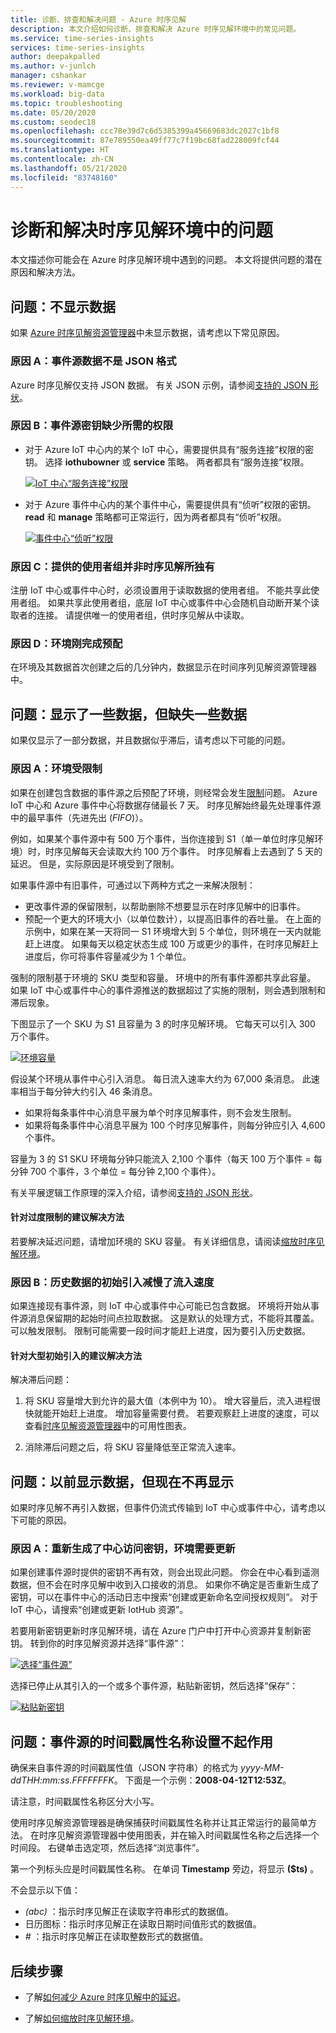 ```yaml
---
title: 诊断、排查和解决问题 - Azure 时序见解
description: 本文介绍如何诊断、排查和解决 Azure 时序见解环境中的常见问题。
ms.service: time-series-insights
services: time-series-insights
author: deepakpalled
ms.author: v-junlch
manager: cshankar
ms.reviewer: v-mamcge
ms.workload: big-data
ms.topic: troubleshooting
ms.date: 05/20/2020
ms.custom: seodec18
ms.openlocfilehash: ccc78e39d7c6d5385399a45669683dc2027c1bf8
ms.sourcegitcommit: 87e789550ea49ff77c7f19bc68fad228009fcf44
ms.translationtype: HT
ms.contentlocale: zh-CN
ms.lasthandoff: 05/21/2020
ms.locfileid: "83748160"
---
```

# <a name="diagnose-and-solve-issues-in-your-time-series-insights-environment"></a>诊断和解决时序见解环境中的问题

本文描述你可能会在 Azure 时序见解环境中遇到的问题。 本文将提供问题的潜在原因和解决方法。

## <a name="problem-no-data-is-shown"></a>问题：不显示数据

如果 [Azure 时序见解资源管理器](https://insights.timeseries.azure.com)中未显示数据，请考虑以下常见原因。

### <a name="cause-a-event-source-data-isnt-in-json-format"></a>原因 A：事件源数据不是 JSON 格式

Azure 时序见解仅支持 JSON 数据。 有关 JSON 示例，请参阅[支持的 JSON 形状](./how-to-shape-query-json.md)。

### <a name="cause-b-the-event-source-key-is-missing-a-required-permission"></a>原因 B：事件源密钥缺少所需的权限

* 对于 Azure IoT 中心内的某个 IoT 中心，需要提供具有“服务连接”权限的密钥。 选择 **iothubowner** 或 **service** 策略。 两者都具有“服务连接”权限。

   [![IoT 中心“服务连接”权限](./media/diagnose-and-solve-problems/iothub-serviceconnect-permissions.png)](./media/diagnose-and-solve-problems/iothub-serviceconnect-permissions.png#lightbox)

* 对于 Azure 事件中心内的某个事件中心，需要提供具有“侦听”权限的密钥。 **read** 和 **manage** 策略都可正常运行，因为两者都具有“侦听”权限。

   [![事件中心“侦听”权限](./media/diagnose-and-solve-problems/eventhub-listen-permissions.png)](./media/diagnose-and-solve-problems/eventhub-listen-permissions.png#lightbox)

### <a name="cause-c-the-provided-consumer-group-isnt-exclusive-to-time-series-insights"></a>原因 C：提供的使用者组并非时序见解所独有

注册 IoT 中心或事件中心时，必须设置用于读取数据的使用者组。 不能共享此使用者组。 如果共享此使用者组，底层 IoT 中心或事件中心会随机自动断开某个读取者的连接。 请提供唯一的使用者组，供时序见解从中读取。

### <a name="cause-d-the-environment-has-just-been-provisioned"></a>原因 D：环境刚完成预配

在环境及其数据首次创建之后的几分钟内，数据显示在时间序列见解资源管理器中。

## <a name="problem-some-data-is-shown-but-data-is-missing"></a>问题：显示了一些数据，但缺失一些数据

如果仅显示了一部分数据，并且数据似乎滞后，请考虑以下可能的问题。

### <a name="cause-a-your-environment-is-being-throttled"></a>原因 A：环境受限制

如果在创建包含数据的事件源之后预配了环境，则经常会发生[限制](time-series-insights-environment-mitigate-latency.md)问题。 Azure IoT 中心和 Azure 事件中心将数据存储最长 7 天。 时序见解始终最先处理事件源中的最早事件（先进先出 (*FIFO*)）。

例如，如果某个事件源中有 500 万个事件，当你连接到 S1（单一单位时序见解环境）时，时序见解每天会读取大约 100 万个事件。 时序见解看上去遇到了 5 天的延迟。 但是，实际原因是环境受到了限制。

如果事件源中有旧事件，可通过以下两种方式之一来解决限制：

- 更改事件源的保留限制，以帮助删除不想要显示在时序见解中的旧事件。
- 预配一个更大的环境大小（以单位数计），以提高旧事件的吞吐量。 在上面的示例中，如果在某一天将同一 S1 环境增大到 5 个单位，则环境在一天内就能赶上进度。 如果每天以稳定状态生成 100 万或更少的事件，在时序见解赶上进度后，你可将事件容量减少为 1 个单位。

强制的限制基于环境的 SKU 类型和容量。 环境中的所有事件源都共享此容量。 如果 IoT 中心或事件中心的事件源推送的数据超过了实施的限制，则会遇到限制和滞后现象。

下图显示了一个 SKU 为 S1 且容量为 3 的时序见解环境。 它每天可以引入 300 万个事件。

[![环境容量](./media/diagnose-and-solve-problems/environment-sku-current-capacity.png)](./media/diagnose-and-solve-problems/environment-sku-current-capacity.png#lightbox)

假设某个环境从事件中心引入消息。 每日流入速率大约为 67,000 条消息。 此速率相当于每分钟大约引入 46 条消息。

* 如果将每条事件中心消息平展为单个时序见解事件，则不会发生限制。
* 如果将每条事件中心消息平展为 100 个时序见解事件，则每分钟应引入 4,600 个事件。

容量为 3 的 S1 SKU 环境每分钟只能流入 2,100 个事件（每天 100 万个事件 = 每分钟 700 个事件，3 个单位 = 每分钟 2,100 个事件）。

有关平展逻辑工作原理的深入介绍，请参阅[支持的 JSON 形状](./how-to-shape-query-json.md)。

#### <a name="recommended-resolutions-for-excessive-throttling"></a>针对过度限制的建议解决方法

若要解决延迟问题，请增加环境的 SKU 容量。 有关详细信息，请阅读[缩放时序见解环境](time-series-insights-how-to-scale-your-environment.md)。

### <a name="cause-b-initial-ingestion-of-historical-data-slows-ingress"></a>原因 B：历史数据的初始引入减慢了流入速度

如果连接现有事件源，则 IoT 中心或事件中心可能已包含数据。 环境将开始从事件源消息保留期的起始时间点拉取数据。 这是默认的处理方式，不能将其覆盖。 可以触发限制。 限制可能需要一段时间才能赶上进度，因为要引入历史数据。

#### <a name="recommended-resolutions-for-large-initial-ingestion"></a>针对大型初始引入的建议解决方法

解决滞后问题：

1. 将 SKU 容量增大到允许的最大值（本例中为 10）。 增大容量后，流入进程很快就能开始赶上进度。 增加容量需要付费。 若要观察赶上进度的速度，可以查看[时序见解资源管理器](https://insights.timeseries.azure.com)中的可用性图表。

2. 消除滞后问题之后，将 SKU 容量降低至正常流入速率。

## <a name="problem-data-was-showing-previously-but-is-no-longer-showing"></a>问题：以前显示数据，但现在不再显示

如果时序见解不再引入数据，但事件仍流式传输到 IoT 中心或事件中心，请考虑以下可能的原因。

### <a name="cause-a-your-hub-access-key-was-regenerated-and-your-environment-needs-to-be-updated"></a>原因 A：重新生成了中心访问密钥，环境需要更新

如果创建事件源时提供的密钥不再有效，则会出现此问题。 你会在中心看到遥测数据，但不会在时序见解中收到入口接收的消息。 如果你不确定是否重新生成了密钥，可以在事件中心的活动日志中搜索“创建或更新命名空间授权规则”。 对于 IoT 中心，请搜索“创建或更新 IotHub 资源”。

若要用新密钥更新时序见解环境，请在 Azure 门户中打开中心资源并复制新密钥。 转到你的时序见解资源并选择“事件源”：

   [![选择“事件源”](./media/diagnose-and-solve-problems/update-hub-key-step-1.png)](./media/diagnose-and-solve-problems/update-hub-key-step-1.png#lightbox)

选择已停止从其引入的一个或多个事件源，粘贴新密钥，然后选择“保存”：

   [![粘贴新密钥](./media/diagnose-and-solve-problems/update-hub-key-step-2.png)](./media/diagnose-and-solve-problems/update-hub-key-step-2.png#lightbox)

## <a name="problem-the-event-sources-timestamp-property-name-setting-doesnt-work"></a>问题：事件源的时间戳属性名称设置不起作用

确保来自事件源的时间戳属性值（JSON 字符串）的格式为 _yyyy-MM-ddTHH:mm:ss.FFFFFFFK_。 下面是一个示例：**2008-04-12T12:53Z**。

请注意，时间戳属性名称区分大小写。

使用时序见解资源管理器是确保捕获时间戳属性名称并让其正常运行的最简单方法。 在时序见解资源管理器中使用图表，并在输入时间戳属性名称之后选择一个时间段。 右键单击选定项，然后选择“浏览事件”。

第一个列标头应是时间戳属性名称。 在单词 **Timestamp** 旁边，将显示 **($ts)** 。

不会显示以下值：

- *(abc)* ：指示时序见解正在读取字符串形式的数据值。
- 日历图标：指示时序见解正在读取日期时间值形式的数据值。
- *#* ：指示时序见解正在读取整数形式的数据值。

## <a name="next-steps"></a>后续步骤

- 了解[如何减少 Azure 时序见解中的延迟](time-series-insights-environment-mitigate-latency.md)。

- 了解[如何缩放时序见解环境](time-series-insights-how-to-scale-your-environment.md)。

